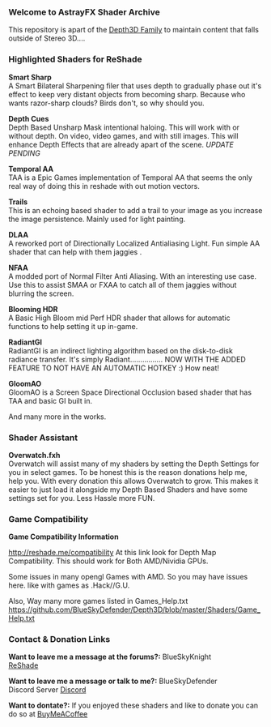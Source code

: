 ### **Welcome to AstrayFX Shader Archive**
This repository is apart of the [Depth3D Family](https://github.com/BlueSkyDefender/Depth3D) to maintain content that falls outside of Stereo 3D....

### Highlighted Shaders for ReShade 
**Smart Sharp**<br />
A Smart Bilateral Sharpening filer that uses depth to gradually phase out it's effect to keep very distant objects from becoming sharp.
Because who wants razor-sharp clouds? Birds don't, so why should you.

**Depth Cues**<br />
Depth Based Unsharp Mask intentional haloing. This will work with or without depth. On video, video games, and with still images.
This will enhance Depth Effects that are already apart of the scene. *UPDATE PENDING*

**Temporal AA**<br />
TAA is a Epic Games implementation of Temporal AA that seems the only real way of doing this in reshade with out motion vectors.

**Trails**<br />
This is an echoing based shader to add a trail to your image as you increase the image persistence. Mainly used for light painting.

**DLAA**<br />
A reworked port of Directionally Localized Antialiasing Light. Fun simple AA shader that can help with them jaggies .

**NFAA**<br />
A modded port of Normal Filter Anti Aliasing. With an interesting use case. Use this to assist SMAA or FXAA to catch all of them jaggies without blurring the screen.

**Blooming HDR**<br />
A Basic High Bloom mid Perf HDR shader that allows for automatic functions to help setting it up in-game.

**RadiantGI**<br />
RadiantGI is an indirect lighting algorithm based on the disk-to-disk radiance transfer. It's simply Radiant................
NOW WITH THE ADDED FEATURE TO NOT HAVE AN AUTOMATIC HOTKEY :) How neat!

**GloomAO**<br />
GloomAO is a Screen Space Directional Occlusion based shader that has TAA and basic GI built in.

And many more in the works.

### Shader Assistant
**Overwatch.fxh**<br />
Overwatch will assist many of my shaders by setting the Depth Settings for you in select games. To be honest this is the reason donations help me, help you. With every donation this allows Overwatch to grow. This makes it easier to just load it alongside my Depth
Based Shaders and have some settings set for you. Less Hassle more FUN.

### Game Compatibility
**Game Compatibility Information**

http://reshade.me/compatibility
At this link look for Depth Map Compatibility.
This should work for Both AMD/Nividia GPUs.

Some issues in many opengl Games with AMD. So you may have issues here.
like with games as .Hack//G.U.

Also, Way many more games listed in Games_Help.txt<br /> 
https://github.com/BlueSkyDefender/Depth3D/blob/master/Shaders/Game_Help.txt<br />

### Contact & Donation Links

**Want to leave me a message at the forums?:** BlueSkyKnight<br />
[ReShade](https://reshade.me/forum/shader-presentation/2128-sidebyside-3d-depth-map-based-stereoscopic-shader)<br />

**Want to leave me a message or talk to me?:** BlueSkyDefender<br />
Discord Server [Discord](https://discord.gg/W2f7YhX)<br />

**Want to dontate?:**
If you enjoyed these shaders and like to donate you can do so at [BuyMeACoffee](https://www.buymeacoffee.com/BlueSkyDefender)
